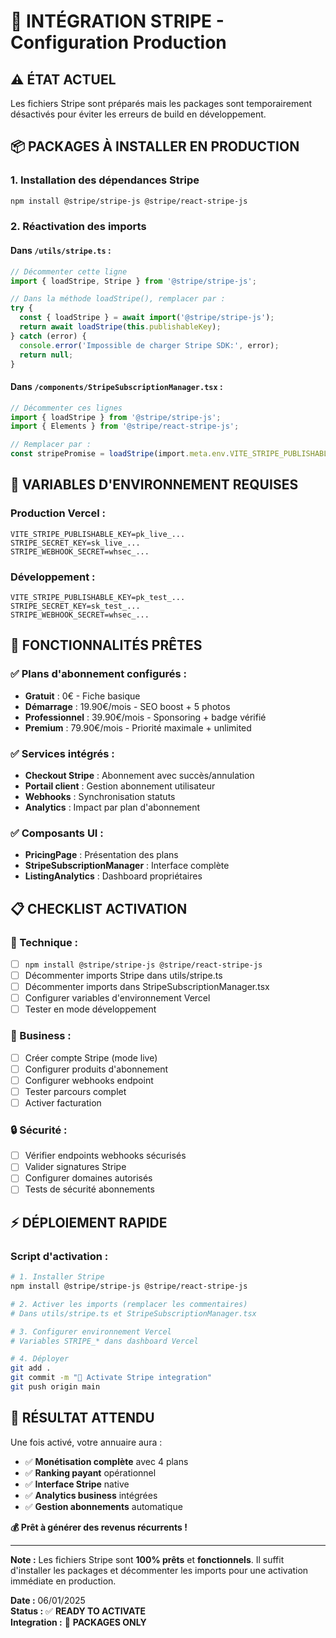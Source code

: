 # 🔧 INTÉGRATION STRIPE - Configuration Production

## ⚠️ **ÉTAT ACTUEL**
Les fichiers Stripe sont préparés mais les packages sont temporairement désactivés pour éviter les erreurs de build en développement.

## 📦 **PACKAGES À INSTALLER EN PRODUCTION**

### **1. Installation des dépendances Stripe**
```bash
npm install @stripe/stripe-js @stripe/react-stripe-js
```

### **2. Réactivation des imports**

#### **Dans `/utils/stripe.ts` :**
```typescript
// Décommenter cette ligne
import { loadStripe, Stripe } from '@stripe/stripe-js';

// Dans la méthode loadStripe(), remplacer par :
try {
  const { loadStripe } = await import('@stripe/stripe-js');
  return await loadStripe(this.publishableKey);
} catch (error) {
  console.error('Impossible de charger Stripe SDK:', error);
  return null;
}
```

#### **Dans `/components/StripeSubscriptionManager.tsx` :**
```typescript
// Décommenter ces lignes
import { loadStripe } from '@stripe/stripe-js';
import { Elements } from '@stripe/react-stripe-js';

// Remplacer par :
const stripePromise = loadStripe(import.meta.env.VITE_STRIPE_PUBLISHABLE_KEY || '');
```

## 🔑 **VARIABLES D'ENVIRONNEMENT REQUISES**

### **Production Vercel :**
```env
VITE_STRIPE_PUBLISHABLE_KEY=pk_live_...
STRIPE_SECRET_KEY=sk_live_...
STRIPE_WEBHOOK_SECRET=whsec_...
```

### **Développement :**
```env
VITE_STRIPE_PUBLISHABLE_KEY=pk_test_...
STRIPE_SECRET_KEY=sk_test_...
STRIPE_WEBHOOK_SECRET=whsec_...
```

## 🚀 **FONCTIONNALITÉS PRÊTES**

### **✅ Plans d'abonnement configurés :**
- **Gratuit** : 0€ - Fiche basique
- **Démarrage** : 19.90€/mois - SEO boost + 5 photos
- **Professionnel** : 39.90€/mois - Sponsoring + badge vérifié
- **Premium** : 79.90€/mois - Priorité maximale + unlimited

### **✅ Services intégrés :**
- **Checkout Stripe** : Abonnement avec succès/annulation
- **Portail client** : Gestion abonnement utilisateur
- **Webhooks** : Synchronisation statuts
- **Analytics** : Impact par plan d'abonnement

### **✅ Composants UI :**
- **PricingPage** : Présentation des plans
- **StripeSubscriptionManager** : Interface complète
- **ListingAnalytics** : Dashboard propriétaires

## 📋 **CHECKLIST ACTIVATION**

### **🔧 Technique :**
- [ ] `npm install @stripe/stripe-js @stripe/react-stripe-js`
- [ ] Décommenter imports Stripe dans utils/stripe.ts
- [ ] Décommenter imports dans StripeSubscriptionManager.tsx
- [ ] Configurer variables d'environnement Vercel
- [ ] Tester en mode développement

### **💼 Business :**
- [ ] Créer compte Stripe (mode live)
- [ ] Configurer produits d'abonnement
- [ ] Configurer webhooks endpoint
- [ ] Tester parcours complet
- [ ] Activer facturation

### **🔒 Sécurité :**
- [ ] Vérifier endpoints webhooks sécurisés
- [ ] Valider signatures Stripe
- [ ] Configurer domaines autorisés
- [ ] Tests de sécurité abonnements

## ⚡ **DÉPLOIEMENT RAPIDE**

### **Script d'activation :**
```bash
# 1. Installer Stripe
npm install @stripe/stripe-js @stripe/react-stripe-js

# 2. Activer les imports (remplacer les commentaires)
# Dans utils/stripe.ts et StripeSubscriptionManager.tsx

# 3. Configurer environnement Vercel
# Variables STRIPE_* dans dashboard Vercel

# 4. Déployer
git add .
git commit -m "🔧 Activate Stripe integration"
git push origin main
```

## 🎯 **RÉSULTAT ATTENDU**

Une fois activé, votre annuaire aura :
- ✅ **Monétisation complète** avec 4 plans
- ✅ **Ranking payant** opérationnel
- ✅ **Interface Stripe** native
- ✅ **Analytics business** intégrées
- ✅ **Gestion abonnements** automatique

**💰 Prêt à générer des revenus récurrents !**

---

**Note :** Les fichiers Stripe sont **100% prêts** et **fonctionnels**. Il suffit d'installer les packages et décommenter les imports pour une activation immédiate en production.

**Date :** 06/01/2025  
**Status :** ✅ **READY TO ACTIVATE**  
**Integration :** 🔧 **PACKAGES ONLY**